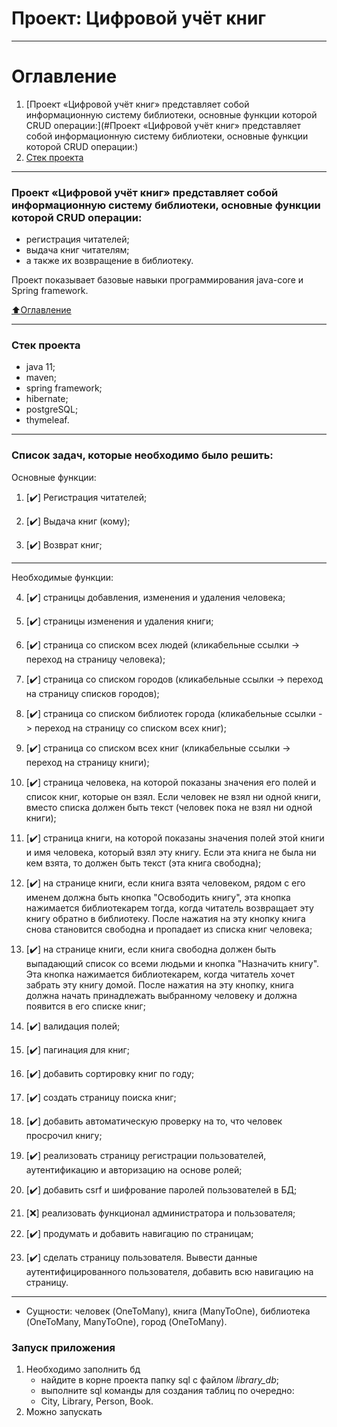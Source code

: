# Проект: Цифровой учёт книг 
____

# Оглавление
1. [Проект «Цифровой учёт книг» представляет собой информационную систему библиотеки, основные функции которой CRUD операции:](#Проект «Цифровой учёт книг» представляет собой информационную систему библиотеки, основные функции которой CRUD операции:)
2. [Стек проекта](#Стек-проекта)

____
### Проект «Цифровой учёт книг» представляет собой информационную систему библиотеки, основные функции которой CRUD операции:
- регистрация читателей;
- выдача книг читателям;
- а также их возвращение в библиотеку.

Проект показывает базовые навыки программирования java-core и Spring framework.

[:arrow_up:Оглавление](#Оглавление)
____
### Стек проекта
- java 11;
- maven;
- spring framework;
- hibernate;
- postgreSQL;
- thymeleaf.
____
### Список задач, которые необходимо было решить:

Основные функции:

1. [:heavy_check_mark:] Регистрация читателей;

2. [:heavy_check_mark:] Выдача книг (кому);

3. [:heavy_check_mark:] Возврат книг;

____

Необходимые функции:

4. [:heavy_check_mark:] страницы добавления, изменения и удаления человека;

5. [:heavy_check_mark:] страницы изменения и удаления книги;

6. [:heavy_check_mark:] страница со списком всех людей (кликабельные ссылки -> переход на страницу человека);

7. [:heavy_check_mark:] страница со списком городов (кликабельные ссылки -> переход на страницу списков городов);

8. [:heavy_check_mark:] страница со списком библиотек города (кликабельные ссылки -> переход на страницу со списком всех книг);

9. [:heavy_check_mark:] страница со списком всех книг (кликабельные ссылки -> переход на страницу книги);

10. [:heavy_check_mark:] страница человека, на которой показаны значения его полей и список книг, которые он взял. Если человек не взял ни одной книги, вместо списка должен быть текст (человек пока не взял ни одной книги);

11. [:heavy_check_mark:] страница книги, на которой показаны значения полей этой книги и имя человека, который взял эту книгу. Если эта книга не была ни кем взята, то должен быть текст (эта книга свободна);

12. [:heavy_check_mark:] на странице книги, если книга взята человеком, рядом с его именем должна быть кнопка "Освободить книгу", эта кнопка нажимается библиотекарем тогда, когда читатель возвращает эту книгу обратно в библиотеку. После нажатия на эту кнопку книга снова становится свободна и пропадает из списка книг человека;

13. [:heavy_check_mark:] на странице книги, если книга свободна должен быть выпадающий список со всеми людьми и кнопка "Назначить книгу". Эта кнопка нажимается библиотекарем, когда читатель хочет забрать эту книгу домой. После нажатия на эту кнопку, книга должна начать принадлежать выбранному человеку и должна появится в его списке книг;

14. [:heavy_check_mark:] валидация полей;

15. [:heavy_check_mark:] пагинация для книг;

16. [:heavy_check_mark:] добавить сортировку книг по году;

17. [:heavy_check_mark:] создать страницу поиска книг;

18. [:heavy_check_mark:] добавить автоматическую проверку на то, что человек просрочил книгу; 

19. [:heavy_check_mark:] реализовать страницу регистрации пользователей, аутентификацию и авторизацию на основе ролей; 

20. [:heavy_check_mark:] добавить csrf и шифрование паролей пользователей в БД;

21. [:x:] реализовать функционал администратора и пользователя; 

22. [:heavy_check_mark:] продумать и добавить навигацию по страницам;

23. [:heavy_check_mark:] сделать страницу пользователя. Вывести данные аутентифицированного пользователя, добавить всю навигацию на страницу.

____

-  Сущности: человек (OneToMany), книга (ManyToOne), библиотека (OneToMany, ManyToOne), город (OneToMany). 

### Запуск приложения
1. Необходимо заполнить бд
   -  найдите в корне проекта папку sql с файлом _library_db_;
   -  выполните sql команды для создания таблиц по очередно:
   -  City, Library, Person, Book.
2. Можно запускать

